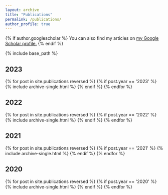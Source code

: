 ```yaml
---
layout: archive
title: "Publications"
permalink: /publications/
author_profile: true
---
```


{% if author.googlescholar %}
  You can also find my articles on <u><a href="{{author.googlescholar}}">my Google Scholar profile</a>.</u>
{% endif %}

{% include base_path %}

## 2023

{% for post in site.publications reversed %}
  {% if post.year == '2023' %}
      {% include archive-single.html %}
  {% endif %}
{% endfor %}

## 2022

{% for post in site.publications reversed %}
  {% if post.year == '2022' %}
      {% include archive-single.html %}
  {% endif %}
{% endfor %}

## 2021

{% for post in site.publications reversed %}
  {% if post.year == '2021' %}
      {% include archive-single.html %}
  {% endif %}
{% endfor %}

## 2020

{% for post in site.publications reversed %}
  {% if post.year == '2020' %}
      {% include archive-single.html %}
  {% endif %}
{% endfor %}
